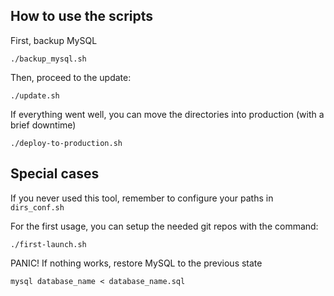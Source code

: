 How to use the scripts
----------------------

First, backup MySQL

    ./backup_mysql.sh
    
Then, proceed to the update:

    ./update.sh

If everything went well, you can move the directories into production (with a brief downtime)

    ./deploy-to-production.sh
    
Special cases
-------------

If you never used this tool, remember to configure your paths in `dirs_conf.sh`

For the first usage, you can setup the needed git repos with the command:

    ./first-launch.sh

PANIC! If nothing works, restore MySQL to the previous state

    mysql database_name < database_name.sql